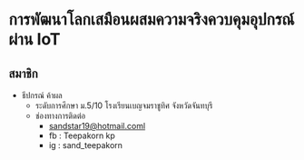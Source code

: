 ﻿# การพัฒนาโลกเสมือนผสมความจริงควบคุมอุปกรณ์ผ่าน IoT
## สมาชิก
- ธีปกรณ์ ค้าผล
    - ระดับการศึกษา
        ม.5/10 โรงเรียนเบญจมราชูทิศ จังหวัดจันทบุรี
    - ช่องทางการติดต่อ
        - sandstar19@hotmail.coml
        - fb : Teepakorn kp
        - ig : sand_teepakorn